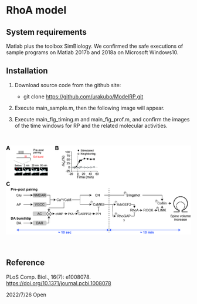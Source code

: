 # RhoA model

## System requirements

Matlab plus the toolbox SimBiology. We confirmed the safe executions of sample programs on Matlab 2017b and 2018a on Microsoft Windows10.

## Installation

1. Download source code from the github site:

	- git clone https://github.com/urakubo/ModelRP.git

2. Execute main_sample.m, then the following image will appear.

3. Execute main_fig_timing.m and main_fig_prof.m, and confirm the images of the time windows for RP and the related molecular activities.

<BR>
<p align="center">
  <img src="imgs/Scheme.jpg" alt="Model scheme" width="600">
</p>
<BR>


## Reference
PLoS Comp. Biol., 16(7): e1008078.
https://doi.org/10.1371/journal.pcbi.1008078


2022/7/26 Open

